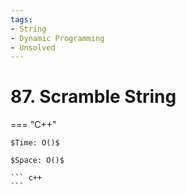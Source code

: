 ```yaml
---
tags:
- String
- Dynamic Programming
- Unsolved
---
```



# 87. Scramble String

=== "C++"

    $Time: O()$

    $Space: O()$

    ``` c++
    ```